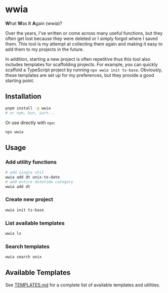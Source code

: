 # wwia

**W**hat **W**as **I**t **A**gain (wwia)?

Over the years, I've written or come across many useful functions, but they often get lost because they were deleted or I simply forgot where I saved them. This tool is my attempt at collecting them again and making it easy to add them to my projects in the future.

In addition, starting a new project is often repetitive thus this tool also includes templates for scaffolding projects. For example, you can quickly scaffold a TypeScript project by running `npx wwia init ts-base`. Obviously, these templates are set up for my preferences, but they provide a good starting point.

## Installation

```bash
pnpm install -g wwia
# or npm, bun, yarn...
```

Or use directly with `npx`:

```bash
npx wwia
```

## Usage

### Add utility functions

```bash
# add single util
wwia add dt unix-to-date
# add entire datetime category
wwia add dt
```

### Create new project

```bash
wwia init ts-base
```

### List available templates

```bash
wwia ls
```

### Search templates

```bash
wwia search unix
```

## Available Templates

See [TEMPLATES.md](./TEMPLATES.md) for a complete list of available templates and utilities.
